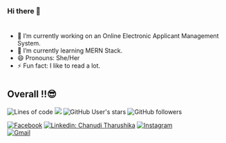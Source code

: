 ### Hi there 👋

#

- 🔭 I’m currently working on an Online Electronic Applicant Management System.<br>
- 🌱 I’m currently learning MERN Stack.<br>
- 😄 Pronouns: She/Her
- ⚡ Fun fact: I like to read a lot.

#

## Overall !!:sunglasses:

![Lines of code](https://img.shields.io/badge/From%20Hello%20World%20I%27ve%20Written%20Over-4%1million%20lines%20of%20code-blue)
![](https://komarev.com/ghpvc/?username=randula98&color=orange&style=flat-plastic)
![GitHub User's stars](https://img.shields.io/github/stars/IT20029586?affiliations=OWNER%2CCOLLABORATOR%2CORGANIZATION_MEMBER&style=social)
![GitHub followers](https://img.shields.io/github/followers/IT20029586?label=Follow&style=social)
<br>

[![Facebook](https://img.shields.io/badge/Facebook-%231877F2.svg?style=for-the-badge&logo=Facebook&logoColor=white)](https://www.facebook.com/chanudi.tharushika.9)
[![Linkedin: Chanudi Tharushika](https://img.shields.io/badge/LinkedIn-0077B5?style=for-the-badge&logo=linkedin&logoColor=white)](https://www.linkedin.com/in/chanudi-tharushika-07598b214/)
[![Instagram](https://img.shields.io/badge/Instagram-%23E4405F.svg?style=for-the-badge&logo=Instagram&logoColor=white)](https://www.instagram.com/__chanuu99__/)
<br>
[![Gmail](https://img.shields.io/badge/wdctharushika@gmail.com-D14836?style=for-the-badge&logo=gmail&logoColor=white)](mailto:wdctharushika@gmail.com)
<br>
